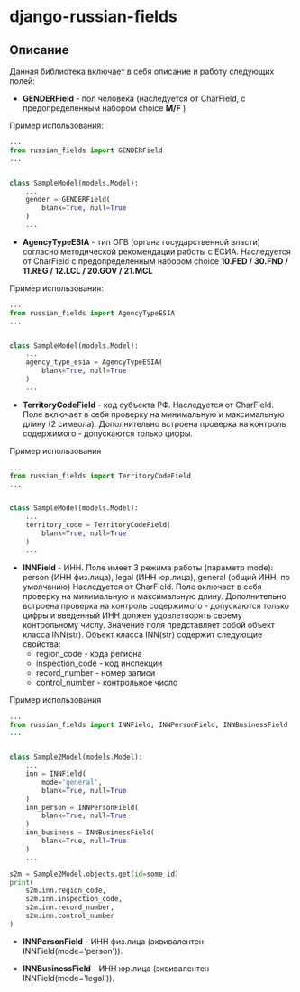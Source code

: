 # django-russian-fields

## Описание
Данная библиотека включает в себя описание и работу следующих полей:

* **GENDERField** - пол человека (наследуется от CharField, с предопределенным набором choice **M/F** )

Пример использования:
```python
...
from russian_fields import GENDERField
...


class SampleModel(models.Model):
    ...
    gender = GENDERField(
        blank=True, null=True
    )
    ...
```

* **AgencyTypeESIA** - тип ОГВ (органа государственной власти) согласно методической рекомендации работы с ЕСИА.
Наследуется от CharField с предопределенным набором choice **10.FED / 30.FND / 11.REG / 12.LCL / 20.GOV / 21.MCL**

Пример использования:
```python
...
from russian_fields import AgencyTypeESIA
...


class SampleModel(models.Model):
    ...
    agency_type_esia = AgencyTypeESIA(
        blank=True, null=True
    )
    ...
```

* **TerritoryCodeField** - код субъекта РФ.
Наследуется от CharField. Поле включает в себя проверку на минимальную и максимальную длину (2 символа).
Дополнительно встроена проверка на контроль содержимого - допускаются только цифры.

Пример использования
```python
...
from russian_fields import TerritoryCodeField
...


class SampleModel(models.Model):
    ...
    territory_code = TerritoryCodeField(
        blank=True, null=True
    )
    ...
```

* **INNField** - ИНН.
Поле имеет 3 режима работы (параметр mode): person (ИНН физ.лица), legal (ИНН юр.лица), general (общий ИНН, по умолчанию)
Наследуется от CharField. Поле включает в себя проверку на минимальную и максимальную длину.
Дополнительно встроена проверка на контроль содержимого - допускаются только цифры и введенный ИНН должен удовлетворять своему контрольному числу.
Значение поля представляет собой объект класса INN(str).
Объект класса INN(str) содержит следующие свойства:
    * region_code - кода региона
    * inspection_code - код инспекции
    * record_number - номер записи
    * control_number - контрольное число

Пример использования
```python
...
from russian_fields import INNField, INNPersonField, INNBusinessField
...


class Sample2Model(models.Model):
    ...
    inn = INNField(
        mode='general',
        blank=True, null=True
    )
    inn_person = INNPersonField(
        blank=True, null=True
    )
    inn_business = INNBusinessField(
        blank=True, null=True
    )
    ...

s2m = Sample2Model.objects.get(id=some_id)
print(
    s2m.inn.region_code,
    s2m.inn.inspection_code,
    s2m.inn.record_number,
    s2m.inn.control_number
)
```

* **INNPersonField** - ИНН физ.лица (эквивалентен INNField(mode='person')).

* **INNBusinessField** - ИНН юр.лица (эквивалентен INNField(mode='legal')).